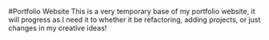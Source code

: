 #Portfolio Website
This is a very temporary base of my portfolio website, it will progress as I need it to whether it be refactoring, adding projects, or just changes in my creative ideas!
